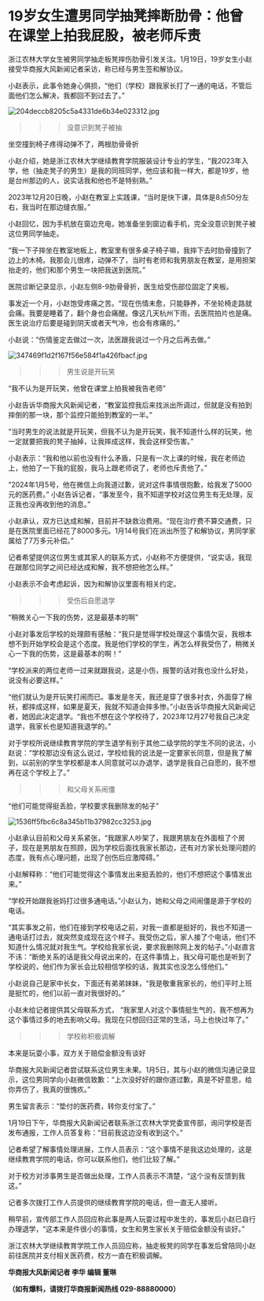 # 19岁女生遭男同学抽凳摔断肋骨：他曾在课堂上拍我屁股，被老师斥责

浙江农林大学女生被男同学抽走板凳摔伤肋骨引发关注。1月19日，19岁女生小赵接受华商报大风新闻记者采访，称已经与男生签和解协议。

小赵表示，此事令她身心俱损，“他们（学校）跟我家长打了一通的电话，不管后面他们怎么解决，我都回不到过去了。”

![204deccb8205c5a4331de6b34e023312.jpg](https://raw.githubusercontent.com/qqhsx/qqnews_image/main/2024/01/20/19岁女生遭男同学抽凳摔断肋骨：他曾在课堂上拍我屁股，被老师斥责/204deccb8205c5a4331de6b34e023312.jpg)

>>>没意识到凳子被抽

坐空撞到椅子疼得动弹不了，两根肋骨骨折

小赵介绍，她是浙江农林大学继续教育学院服装设计专业的学生，“我2023年入学，他（抽走凳子的男生）是我的同班同学，他应该和我一样大，都是19岁，他是台州那边的人，说实话我和他也不是特别熟。”

2023年12月20日晚，小赵在教室上实践课，“当时是快下课，具体是8点50分左右，我当时在那边缝衣服。”

小赵回忆，因为手机放在窗边充电，她准备坐到窗边看手机，完全没意识到凳子被这位男同学抽走。

“我一下子摔坐在教室地板上，教室里有很多桌子椅子嘛，我摔下去时肋骨撞到了边上的木椅。我那会儿很疼，动弹不了，当时有老师和我男朋友在教室，是用担架抬走的，他们和那个男生一块把我送到医院。”

医院诊断记录显示，小赵左侧8-9肋骨骨折，医生给受伤部位固定了夹板。

事发近一个月，小赵饱受疼痛之苦。“现在伤情未愈，只能静养，不坐轮椅走路就会痛。我要是睡着了，翻个身也会痛醒。像这几天杭州下雨，去医院拍片也是痛。医生说治疗后要是碰到阴天或者天气冷，也会有疼痛的。”

小赵说：“伤情鉴定去做过一次，法医跟我说过一个月之后再去做。”

![347469f1d2f167f56e584f1a426fbacf.jpg](https://raw.githubusercontent.com/qqhsx/qqnews_image/main/2024/01/20/19岁女生遭男同学抽凳摔断肋骨：他曾在课堂上拍我屁股，被老师斥责/347469f1d2f167f56e584f1a426fbacf.jpg)

>>>男生说是开玩笑

“我不认为是开玩笑，他曾在课堂上拍我被我告老师”

小赵告诉华商报大风新闻记者，“教室监控我后来找派出所调过，但就是没有拍到摔倒的那一块，那个监控只能拍到教室的一半。”

“当时男生的说法就是开玩笑，但我不认为是开玩笑，我不知道什么样的玩笑，他一定就要把我的凳子抽掉，让我摔成这样，我会这样受伤害。”

小赵表示：“我和他以前也没有什么矛盾，只是有一次上课的时候，我在老师边上，他拍了一下我的屁股，我马上跟老师说了，老师也斥责他了。”

“2024年1月5号，他在微信上向我道过歉，说对这件事情很抱歉，给我发了5000元的医药费。”
小赵告诉记者，“事发至今，我不知道学校对这位男生有无处理，反正我也没再收到他的消息。”

小赵承认，双方已达成和解，目前并不缺救治费用。“现在治疗费不算交通费，只是在医院里面已经花了8000多元。1月14号我们在派出所签了和解协议，男同学家属给了7万多元补偿。”

记者希望提供这位男生或其家人的联系方式，小赵称不方便提供，“说实话，我现在跟那位同学之间已经达成和解，我不想把他怎么样。”

小赵表示不会考虑起诉，因为和解协议里面有相关约定。

>>>受伤后自愿退学

“稍微关心一下我的伤势，这是最基本的啊”

小赵对事发后学校的处理颇有感触：“我只是觉得学校处理这个事情欠妥，我根本想不到开始学校会是这个态度。我是他们学校的学生，再怎么样我受伤了，稍微关心一下我的伤势，这是最基本的啊！”

“学校派来的两位老师一过来就跟我说，这是小伤，报警的话对我也没什么好处，说没有必要这样。”

“他们就认为是开玩笑打闹而已。事发是冬天，我还是穿了很多衬衣，外面穿了棉袄，都摔成这样，如果是夏天，我就不知道会摔多惨。”小赵告诉华商报大风新闻记者，她因此决定退学。“我也不想在这个学校待了，2023年12月27号我自己决定退学，我家长也是知道我退学的。”

对于学校所说继续教育学院的学生退学有别于其他二级学院的学生不同的说法，小赵说：“学校那边没有这么说过，学校给我的说法是一定要家长同意，但是我了解到，以前别的学生学校都是本人同意就可以办退学，退学是我自己自愿的，我不想再在这个学校上了。”

>>>和父母关系闹僵

“他们可能觉得挺丢脸，学校要求我删除发的帖子”

![1536ff5fbc6c8a345b11b37982cc3253.jpg](https://raw.githubusercontent.com/qqhsx/qqnews_image/main/2024/01/20/19岁女生遭男同学抽凳摔断肋骨：他曾在课堂上拍我屁股，被老师斥责/1536ff5fbc6c8a345b11b37982cc3253.jpg)

小赵承认目前和父母关系紧张，“我跟家人吵架了，我跟男朋友在外面租了个房子，现在是男朋友在照顾，因为学校后面找我家长那边，还有对方家长处理问题的态度，我有点心理问题，出现了创伤后应激障碍。”

小赵解释称：“他们可能觉得这个事情发出来挺丢脸的，他们不想把这个事情发出来。”

“学校开始跟我爸妈打过很多通电话。”小赵认为，她和父母之间闹僵是源于学校的电话。

“其实事发之前，他们在接到学校电话之前，对我一直都是挺好的，我也不知道一通电话打过去，就突然变成现在这个样子。我受伤之后，家人接了个电话，他们不知道什么情况就对我生气。学校给我家长说，要求我删除网上发的帖子。”小赵直言不讳：“断绝关系的话是我父母说出来的，在这件事情上，我父母可能也是听到了学校说的，他们作为家长会比较相信学校的话，我其实也没怎么怪他们。”

小赵说自己是家中长女，下面还有弟弟妹妹，“我是敬重我家长的，他们平时上班是挺忙的，他们以前一直对我很好的。”

小赵未给记者提供其父母联系方式， “我家里人对这个事情挺生气的，我不想再为这个事情过多的地去影响父母。我现在只想回归正常的生活，马上也快过年了。”

>>>学校称积极调解

本来是玩耍小事，双方关于赔偿金额没有谈好

华商报大风新闻记者尝试联系这位男生未果。1月5日，其与小赵的微信沟通记录显示，这位男同学向小赵微信致歉：“上次没好好的跟你道过歉，真是不好意思，给你弄伤了，我真的很愧疚。”

男生留言表示：“垫付的医药费，转你支付宝了。”

1月19日下午，华商报大风新闻记者联系浙江农林大学党委宣传部，询问学校是否发布通报，工作人员答复称：“目前我这边没有收到这个。”

记者希望了解事情处理进展，工作人员表示：“这个事情不是我这边处理的，这是继续教育学院的电话，你可以联系他们，他们比较了解。”

对于校方对涉事男生是否做出处理，工作人员表示不清楚，“这个没有反馈到我这。”

记者多次拨打工作人员提供的继续教育学院的电话，但一直无人接听。

稍早前，宣传部工作人员回应称此事是两人玩耍过程中发生的，事发后小赵已自行办理退学，“这本来是件很小的事情，女生和男生家长关于赔偿金额没有谈好。”

浙江农林大学继续教育学院工作人员回应称，抽走板凳的同学在事发后曾陪同小赵前往医院并支付相关医药费，校方一直在积极调解。

**华商报大风新闻记者 李华 编辑 董琳**

**（如有爆料，请拨打华商报新闻热线 029-88880000）**

